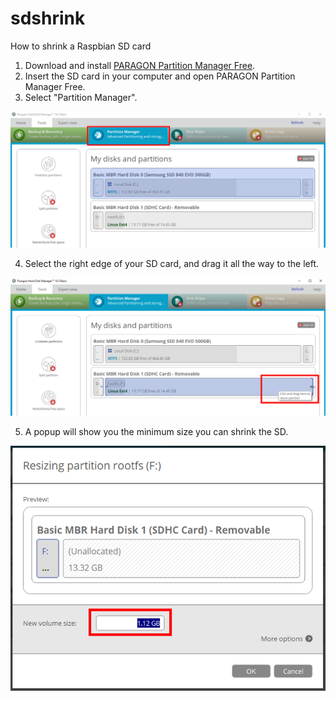 # sdshrink
How to shrink a Raspbian SD card

1. Download and install [PARAGON Partition Manager Free](https://www.paragon-software.com/free/pm-express/).
2. Insert the SD card in your computer and open PARAGON Partition Manager Free.
3. Select "Partition Manager".

![alt text](https://github.com/aristosv/sdshrink/blob/master/step1.png)

4. Select the right edge of your SD card, and drag it all the way to the left.

![alt text](https://github.com/aristosv/sdshrink/blob/master/step2.png)

5. A popup will show you the minimum size you can shrink the SD.

![alt text](https://github.com/aristosv/sdshrink/blob/master/step3.png)
